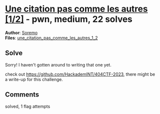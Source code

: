 [Une citation pas comme les autres [1/2]](challenge_files/README.md) - pwn, medium, 22 solves
===

**Author**: [Soremo](https://github.com/Soremojinsen)    
**Files**: [une_citation_pas_comme_les_autres_1_2](https://www.narthorn.com/ctf/404CTF-2023/challenge_files/Exploitation%20de%20binaires/Une%20citation%20pas%20comme%20les%20autres%20%5B1_2%5D/une_citation_pas_comme_les_autres_1_2)

## Solve

Sorry! I haven't gotten around to writing that one yet.

check out https://github.com/HackademINT/404CTF-2023, there might be a write-up for this challenge.

## Comments

solved, 1 flag attempts